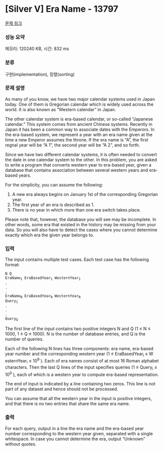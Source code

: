 # [Silver V] Era Name - 13797 

[문제 링크](https://www.acmicpc.net/problem/13797) 

### 성능 요약

메모리: 120240 KB, 시간: 832 ms

### 분류

구현(implementation), 정렬(sorting)

### 문제 설명

<p>As many of you know, we have two major calendar systems used in Japan today. One of them is Gregorian calendar which is widely used across the world. It is also known as “Western calendar” in Japan.</p>

<p>The other calendar system is era-based calendar, or so-called “Japanese calendar.” This system comes from ancient Chinese systems. Recently in Japan it has been a common way to associate dates with the Emperors. In the era-based system, we represent a year with an era name given at the time a new Emperor assumes the throne. If the era name is “A”, the first regnal year will be “A 1”, the second year will be “A 2”, and so forth.</p>

<p>Since we have two different calendar systems, it is often needed to convert the date in one calendar system to the other. In this problem, you are asked to write a program that converts western year to era-based year, given a database that contains association between several western years and era-based years.</p>

<p>For the simplicity, you can assume the following:</p>

<ol>
	<li>A new era always begins on January 1st of the corresponding Gregorian year.</li>
	<li>The first year of an era is described as 1.</li>
	<li>There is no year in which more than one era switch takes place.</li>
</ol>

<p>Please note that, however, the database you will see may be incomplete. In other words, some era that existed in the history may be missing from your data. So you will also have to detect the cases where you cannot determine exactly which era the given year belongs to.</p>

### 입력 

 <p>The input contains multiple test cases. Each test case has the following format:</p>

<pre><code>N Q 
EraName<sub>1</sub> EraBasedYear<sub>1</sub> WesternYear<sub>1</sub> 
. 
. 
. 
EraName<sub>N</sub> EraBasedYear<sub>N</sub> WesternYear<sub>N</sub> 
Query<sub>1</sub> 
. 
. 
. 
Query<sub>Q </sub></code></pre>

<p>The first line of the input contains two positive integers N and Q (1 ≤ N ≤ 1000, 1 ≤ Q ≤ 1000). N is the number of database entries, and Q is the number of queries.</p>

<p>Each of the following N lines has three components: era name, era-based year number and the corresponding western year (1 ≤ EraBasedYear<sub>i </sub>≤ W esternYear<sub>i</sub> ≤ 10<sup>9</sup> ). Each of era names consist of at most 16 Roman alphabet characters. Then the last Q lines of the input specifies queries (1 ≤ Query<sub>i</sub> ≤ 10<sup>9</sup> ), each of which is a western year to compute era-based representation.</p>

<p>The end of input is indicated by a line containing two zeros. This line is not part of any dataset and hence should not be processed.</p>

<p>You can assume that all the western year in the input is positive integers, and that there is no two entries that share the same era name.</p>

### 출력 

 <p>For each query, output in a line the era name and the era-based year number corresponding to the western year given, separated with a single whitespace. In case you cannot determine the era, output “Unknown” without quotes.</p>

